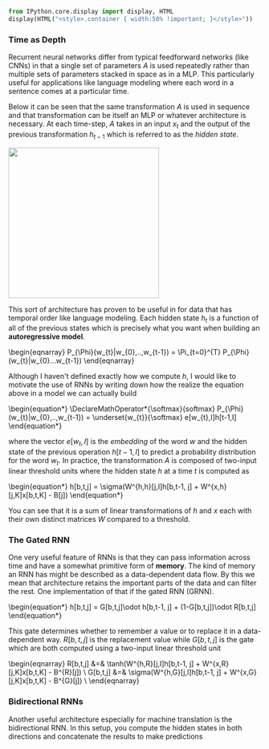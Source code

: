 ```python
from IPython.core.display import display, HTML
display(HTML("<style>.container { width:50% !important; }</style>"))
```


<style>.container { width:50% !important; }</style>


### Time as Depth

Recurrent neural networks differ from typical feedforward networks (like CNNs) in that a single set of parameters $A$ is used repeatedly rather than multiple sets of parameters stacked in space as in a MLP. This particularly useful for applications like language modeling where each word in a sentence comes at a particular time.

Below it can be seen that the same transformation $A$ is used in sequence and that transformation can be itself an MLP or whatever architecture is necessary. At each time-step, $A$ takes in an input $x_{t}$ and the output of the previous transformation $h_{t-1}$ which is referred to as the *hidden state*.

<img src="../../images/rnn-model.png" width="300"/>

This sort of architecture has proven to be useful in for data that has temporal order like language modeling. Each hidden state $h_{t}$ is a function of all of the previous states which is precisely what you want when building an **autoregressive model**. 

\begin{eqnarray}
P_{\Phi}(w_{t}|w_{0},..,w_{t-1}) = \Pi_{t=0}^{T} P_{\Phi}(w_{t}|w_{0}...w_{t-1})
\end{eqnarray}

Although I haven't defined exactly how we compute $h$, I would like to motivate the use of RNNs by writing down how the realize the equation above in a model we can actually build

\begin{equation*}
\DeclareMathOperator*{\softmax}{softmax}
P_{\Phi}(w_{t}|w_{0},..,w_{t-1}) = \underset{w_{t}}{\softmax} e[w_{t},I]h[t-1,I] 
\end{equation*}

where the vector $e[w_{t},I]$  is the *embedding* of the word $w$ and the hidden state of the previous operation $h[t-1,I]$ to predict a probability distribution for the word $w_{t}$. In practice, the transformation $A$ is composed of two-input linear threshold units where the hidden state $h$ at a time $t$ is computed as 

\begin{equation*}
h[b,t,j] = \sigma(W^{h,h}[j,I]h[b,t-1, j] + W^{x,h}[j,K]x[b,t,K] - B[j])
\end{equation*}

You can see that it is a sum of linear transformations of $h$ and $x$ each with their own distinct matrices $W$ compared to a threshold. 

### The Gated RNN

One very useful feature of RNNs is that they can pass information across time and have a somewhat primitive form of **memory**. The kind of memory an RNN has might be described as a data-dependent data flow. By this we mean that architecture retains the important parts of the data and can filter the rest. One implementation of that if the gated RNN (GRNN).

\begin{equation*}
h[b,t,j] = G[b,t,j]\odot h[b,t-1, j] + (1-G[b,t,j])\odot R[b,t,j]
\end{equation*}

This gate determines whether to remember a value or to replace it in a data-dependent way. $R[b,t,j]$ is the replacement value while $G[b,t,j]$ is the gate which are both computed using a two-input linear threshold unit 

\begin{eqnarray}
R[b,t,j] &=& \tanh(W^{h,R}[j,I]h[b,t-1, j] + W^{x,R}[j,K]x[b,t,K] - B^{R}[j]) \\
G[b,t,j] &=& \sigma(W^{h,G}[j,I]h[b,t-1, j] + W^{x,G}[j,K]x[b,t,K] - B^{G}[j]) \\
\end{eqnarray}

### Bidirectional RNNs

Another useful architecture especially for machine translation is the bidirectional RNN. In this setup, you compute the hidden states in both directions and concatenate the results to make predictions


```python

```
